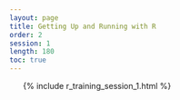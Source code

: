 ```yaml
---
layout: page
title: Getting Up and Running with R
order: 2
session: 1
length: 180
toc: true
---
```



<ol>
{% include r_training_session_1.html %}
</ol>
